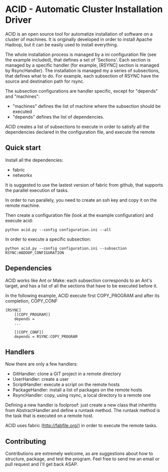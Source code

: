 ACID - Automatic Cluster Installation Driver
==================

ACID is an open source tool for automatize installation of software on a cluster
of machines. It is originally developed in order to install Apache Hadoop, but 
it can be easily used to install everything.

The whole installation process is managed by a ini configuration file (see the
example included), that defines a set of 'Sections'.
Each section is managed by a specific handler (for example, [RSYNC] section is
managed by RsyncHandler).
The installation is managed my a series of subsections, that defines what to do.
For example, each subsection of RSYNC have the source and destination path for rsync.

The subsection configurations are handler specific, except for "depends" and "machines":
 - "machines" defines the list of machine where the subsection should be executed
 - "depends" defines the list of dependencies.

ACID creates a list of subsections to execute in order to satisfy all the dependencies
declared in the configuration file, and execute the remote 

Quick start
-----------
Install all the dependencies:
 - fabric
 - networkx

It is suggested to use the lastest version of fabric from github, that supports the parallel
execution of tasks.

In order to run parallely, you need to create an ssh key and copy it on the remote machine.

Then create a configuration file (look at the example configuration) and execute acid:
    
    python acid.py --config configuration.ini --all

In order to execute a specific subsection:
    
    python acid.py --config configuration.ini --subsection RSYNC:HADOOP_CONFIGURATION


Dependencies
-----------
ACID works like Ant or Make: each subsection corresponds to an Ant's target, and has a
list of all the sections that have to be executed before it.

In the following example, ACID execute first COPY_PROGRAM and after its completion, COPY_CONF
    
    [RSYNC]
        [[COPY_PROGRAM]]
        depends = 
        ... 
        
        [[COPY_CONF]]
        depends = RSYNC:COPY_PROGRAM


Handlers
------------------
Now there are only a few handlers:

 - GitHandler: clone a GIT project in a remote directory
 - UserHandler: create a user
 - ScriptHandler: execute a script on the remote hosts
 - PackageHandler: install a list of packages on the remote hosts
 - RsyncHandler: copy, using rsync, a local directory to a remote one

Defining a new handler is foolproof: just create a new class that inheriths from
AbstractHandler and define a runtask method. The runtask method is the task that is
executed on a remote host.

ACID uses fabric (http://fabfile.org/) in order to execute the remote tasks.


Contributing
------------

Contributions are extremely welcome, as are suggestions about how to structure,
package, and test the program. Feel free to send me an email or pull request
and I'll get back ASAP.